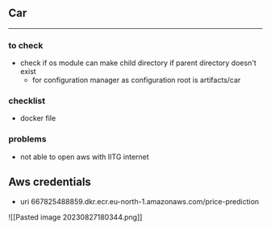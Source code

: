 
## Car
---
### to check
- check if os module can make child directory if parent directory doesn't exist
	- for configuration manager as configuration root is artifacts/car

### checklist
- docker file

### problems
- not able to open aws with IITG internet

## Aws credentials

- uri
667825488859.dkr.ecr.eu-north-1.amazonaws.com/price-prediction

![[Pasted image 20230827180344.png]]